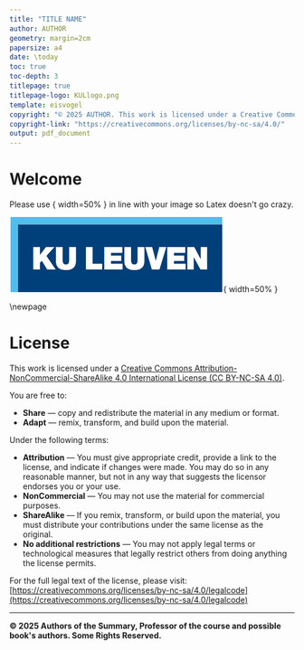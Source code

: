 ```yaml
---
title: "TITLE NAME"
author: AUTHOR
geometry: margin=2cm
papersize: a4
date: \today
toc: true
toc-depth: 3
titlepage: true
titlepage-logo: KULlogo.png
template: eisvogel
copyright: "© 2025 AUTHOR. This work is licensed under a Creative Commons Attribution-NonCommercial-ShareAlike 4.0 International License."
copyright-link: "https://creativecommons.org/licenses/by-nc-sa/4.0/"
output: pdf_document
---
```


# Welcome

Please use { width=50% } in line with your image so Latex doesn't go crazy.

![Logo of KULeuven](KULlogo.png){ width=50% }

\newpage

# License

This work is licensed under a [Creative Commons Attribution-NonCommercial-ShareAlike 4.0 International License (CC BY-NC-SA 4.0)](https://creativecommons.org/licenses/by-nc-sa/4.0/).

You are free to:

* **Share** — copy and redistribute the material in any medium or format.
* **Adapt** — remix, transform, and build upon the material.

Under the following terms:

* **Attribution** — You must give appropriate credit, provide a link to the license, and indicate if changes were made. You may do so in any reasonable manner, but not in any way that suggests the licensor endorses you or your use.
* **NonCommercial** — You may not use the material for commercial purposes.
* **ShareAlike** — If you remix, transform, or build upon the material, you must distribute your contributions under the same license as the original.
* **No additional restrictions** — You may not apply legal terms or technological measures that legally restrict others from doing anything the license permits.

For the full legal text of the license, please visit:
[https://creativecommons.org/licenses/by-nc-sa/4.0/legalcode](https://creativecommons.org/licenses/by-nc-sa/4.0/legalcode)

---

**© 2025 Authors of the Summary, Professor of the course and possible book's authors. Some Rights Reserved.**
